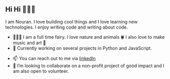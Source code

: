 
<!-- - 😄 Pronouns: She/Her -->
<!-- - 📫 How to reach me: [LinkedIn](https://linkedin.com/in/nouran-bakry) -->

<!--
**NouranBakry/NouranBakry** is a ✨ _special_ ✨ repository because its `README.md` (this file) appears on your GitHub profile.

Here are some ideas to get you started:

- 🔭 I’m currently working on ...
- 🌱 I’m currently learning ...
- 👯 I’m looking to collaborate on ...
- 🤔 I’m looking for help with ...
- 💬 Ask me about ...
- 📫 How to reach me: ...
- 😄 Pronouns: ...
- ⚡ Fun fact: ...
-->
## Hi Hi 🙋🏻‍♀️
I am Nouran. I love building cool things and I love learning new technologies. I enjoy writing code and writing about code. 

- 🧚🏻‍♀️ I am a full time fairy. I love nature and animals 🍀 I also love to make music and art 🔮
- 🔭 Currently working on several projects in Python and JavaScript. 
<!-- - 🌱 I am currently learning node and building a full stack app. I am also adding features to [unwind](https://github.com/NouranBakry/unwind) -->
- 📫 You can reach out to me via [linkedIn](https://www.linkedin.com/in/nouran-bakry/)
- 👯 I’m looking to collaborate on a non-profit project of good impact and I am also open to volunteer.
